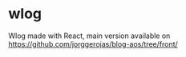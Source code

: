 # wlog
Wlog made with React, main version available on https://github.com/jorggerojas/blog-aos/tree/front/

